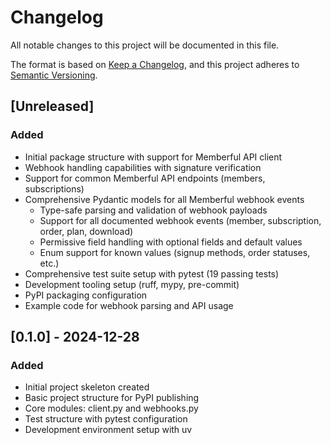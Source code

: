 # Changelog

All notable changes to this project will be documented in this file.

The format is based on [Keep a Changelog](https://keepachangelog.com/en/1.0.0/),
and this project adheres to [Semantic Versioning](https://semver.org/spec/v2.0.0.html).

## [Unreleased]

### Added
- Initial package structure with support for Memberful API client
- Webhook handling capabilities with signature verification
- Support for common Memberful API endpoints (members, subscriptions)
- Comprehensive Pydantic models for all Memberful webhook events
  - Type-safe parsing and validation of webhook payloads
  - Support for all documented webhook events (member, subscription, order, plan, download)
  - Permissive field handling with optional fields and default values
  - Enum support for known values (signup methods, order statuses, etc.)
- Comprehensive test suite setup with pytest (19 passing tests)
- Development tooling setup (ruff, mypy, pre-commit)
- PyPI packaging configuration
- Example code for webhook parsing and API usage

## [0.1.0] - 2024-12-28

### Added
- Initial project skeleton created
- Basic project structure for PyPI publishing
- Core modules: client.py and webhooks.py
- Test structure with pytest configuration
- Development environment setup with uv
